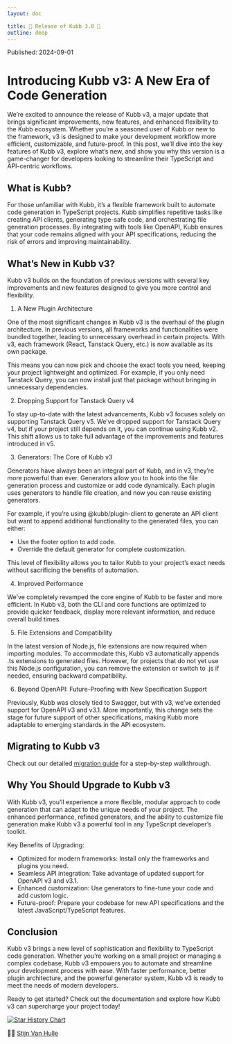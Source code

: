```yaml
---
layout: doc

title: 🎉 Release of Kubb 3.0 🎉
outline: deep
---
```


<script >
globalThis.confetti?.({
  particleCount: 100,
  spread: 100,
  origin: { y: 0.5 },
})

globalThis.addEventListener?.("load", (event) => {
  setTimeout(()=>{
    globalThis.confetti?.({
      particleCount: 100,
      spread: 100,
      origin: { y: 0.5 },
    })
  },1000)
});
</script>

Published: 2024-09-01

# Introducing Kubb v3: A New Era of Code Generation

We’re excited to announce the release of Kubb v3, a major update that brings significant improvements, new features, and enhanced flexibility to the Kubb ecosystem. Whether you’re a seasoned user of Kubb or new to the framework, v3 is designed to make your development workflow more efficient, customizable, and future-proof.
In this post, we’ll dive into the key features of Kubb v3, explore what’s new, and show you why this version is a game-changer for developers looking to streamline their TypeScript and API-centric workflows.

## What is Kubb?
For those unfamiliar with Kubb, it’s a flexible framework built to automate code generation in TypeScript projects. Kubb simplifies repetitive tasks like creating API clients, generating type-safe code, and orchestrating file generation processes. By integrating with tools like OpenAPI, Kubb ensures that your code remains aligned with your API specifications, reducing the risk of errors and improving maintainability.

## What’s New in Kubb v3?
Kubb v3 builds on the foundation of previous versions with several key improvements and new features designed to give you more control and flexibility.

1. A New Plugin Architecture

One of the most significant changes in Kubb v3 is the overhaul of the plugin architecture. In previous versions, all frameworks and functionalities were bundled together, leading to unnecessary overhead in certain projects. With v3, each framework (React, Tanstack Query, etc.) is now available as its own package.

This means you can now pick and choose the exact tools you need, keeping your project lightweight and optimized. For example, if you only need Tanstack Query, you can now install just that package without bringing in unnecessary dependencies.

2. Dropping Support for Tanstack Query v4

To stay up-to-date with the latest advancements, Kubb v3 focuses solely on supporting Tanstack Query v5. We’ve dropped support for Tanstack Query v4, but if your project still depends on it, you can continue using Kubb v2. This shift allows us to take full advantage of the improvements and features introduced in v5.

3. Generators: The Core of Kubb v3

Generators have always been an integral part of Kubb, and in v3, they’re more powerful than ever. Generators allow you to hook into the file generation process and customize or add code dynamically. Each plugin uses generators to handle file creation, and now you can reuse existing generators.

For example, if you’re using @kubb/plugin-client to generate an API client but want to append additional functionality to the generated files, you can either:

- Use the footer option to add code.
- Override the default generator for complete customization.

This level of flexibility allows you to tailor Kubb to your project’s exact needs without sacrificing the benefits of automation.

4. Improved Performance

We’ve completely revamped the core engine of Kubb to be faster and more efficient. In Kubb v3, both the CLI and core functions are optimized to provide quicker feedback, display more relevant information, and reduce overall build times.

5. File Extensions and Compatibility

In the latest version of Node.js, file extensions are now required when importing modules. To accommodate this, Kubb v3 automatically appends .ts extensions to generated files. However, for projects that do not yet use this Node.js configuration, you can remove the extension or switch to .js if needed, ensuring backward compatibility.

6. Beyond OpenAPI: Future-Proofing with New Specification Support

Previously, Kubb was closely tied to Swagger, but with v3, we’ve extended support for OpenAPI v3 and v3.1. More importantly, this change sets the stage for future support of other specifications, making Kubb more adaptable to emerging standards in the API ecosystem.

## Migrating to Kubb v3

Check out our detailed [migration guide](/knowledge-base/migration-guide) for a step-by-step walkthrough.

## Why You Should Upgrade to Kubb v3
With Kubb v3, you’ll experience a more flexible, modular approach to code generation that can adapt to the unique needs of your project. The enhanced performance, refined generators, and the ability to customize file generation make Kubb v3 a powerful tool in any TypeScript developer’s toolkit.

Key Benefits of Upgrading:

- Optimized for modern frameworks: Install only the frameworks and plugins you need.
- Seamless API integration: Take advantage of updated support for OpenAPI v3 and v3.1.
- Enhanced customization: Use generators to fine-tune your code and add custom logic.
- Future-proof: Prepare your codebase for new API specifications and the latest JavaScript/TypeScript features.

## Conclusion
Kubb v3 brings a new level of sophistication and flexibility to TypeScript code generation. Whether you’re working on a small project or managing a complex codebase, Kubb v3 empowers you to automate and streamline your development process with ease. With faster performance, better plugin architecture, and the powerful generator system, Kubb v3 is ready to meet the needs of modern developers.

Ready to get started? Check out the documentation and explore how Kubb v3 can supercharge your project today!

<a href="https://star-history.com/#kubb-labs/kubb&Date">
  <picture>
    <source media="(prefers-color-scheme: dark)" srcset="https://api.star-history.com/svg?repos=kubb-labs/kubb&type=Date&theme=dark" />
    <source media="(prefers-color-scheme: light)" srcset="https://api.star-history.com/svg?repos=kubb-labs/kubb&type=Date" />
    <img alt="Star History Chart" src="https://api.star-history.com/svg?repos=kubb-labs/kubb&type=Date" />
  </picture>
</a>

👋🏽 [Stijn Van Hulle](https://twitter.com/stijnvanhulle)
